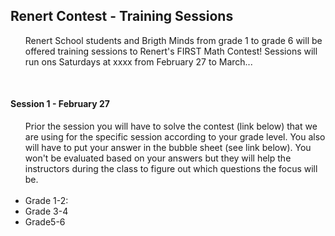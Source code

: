 <div class="row">
  <div class="column">
    <h2> Renert  Contest - Training Sessions </h2>
    <p>
      <ul>
         Renert School students and Brigth Minds from grade 1 to grade 6 will be offered training sessions to Renert's FIRST Math Contest! Sessions will run ons Saturdays at xxxx  from February 27 to March...
       
      
  </div>
  <br> 

  <div class="column">
    <h4>Session 1 - February 27 </h4>
    <p>
      <ul>
        Prior the session you will have to solve the contest (link below) that we are using for the specific session according to your grade level. You also will have to put your answer in the bubble sheet (see link below). You won't be evaluated based on your answers but they will help the instructors during the class to figure out which questions the focus will be.
        <br><br>
        <li> Grade 1-2:   </li>
        <li> Grade 3-4 </li>
        <li> Grade5-6 </li>
       
   
  </div>
  


